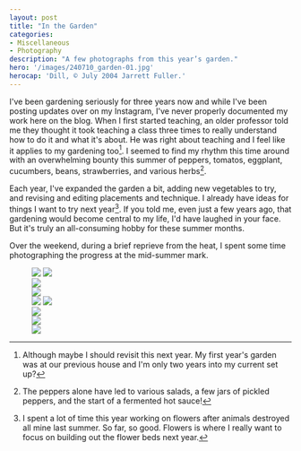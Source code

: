 ```yaml
---
layout: post
title: "In the Garden"
categories:
- Miscellaneous
- Photography
description: "A few photographs from this year’s garden."
hero: '/images/240710_garden-01.jpg'
herocap: 'Dill, © July 2004 Jarrett Fuller.'
---
```


I've been gardening seriously for three years now and while I've been posting updates over on my Instagram, I've never properly documented my work here on the blog. When I first started teaching, an older professor told me they thought it took teaching a class three times to really understand how to do it and what it's about. He was right about teaching and I feel like it applies to my gardening too[^1]. I seemed to find my rhythm this time around with an overwhelming bounty this summer of peppers, tomatos, eggplant, cucumbers, beans, strawberries, and various herbs[^2].

Each year, I've expanded the garden a bit, adding new vegetables to try, and revising and editing placements and  technique. I already have ideas for things I want to try next year[^3]. If you told me, even just a few years ago, that gardening would become central to my life, I'd have laughed in your face. But it's truly an all-consuming hobby for these summer months.

Over the weekend, during a brief reprieve from the heat, I spent some time photographing the progress at the mid-summer mark.


<figure>

<img src="/images/240710_garden-05.jpg">
<img src="/images/240710_garden-06.jpg">

<div class="left"><img src="/images/240710_garden-07.jpg">
        </div>
<div class="right">
               <img src="/images/240710_garden-08.jpg">
</div>

<img src="/images/240710_garden-03.jpg">
<img src="/images/240710_garden-04.jpg">


<div class="left"><img src="/images/240710_garden-09.jpg">
        </div>
<div class="right">
               <img src="/images/240710_garden-10.jpg">
</div>
<img src="/images/240710_garden-02.jpg">
</figure>

[^1]: Although maybe I should revisit this next year. My first year's garden was at our previous house and I'm only two years into my current set up?

[^2]: The peppers alone have led to various salads, a few jars of pickled peppers, and the start of a fermented hot sauce!

[^3]: I spent a lot of time this year working on flowers after animals destroyed all mine last summer. So far, so good. Flowers is where I really want to focus on building out the flower beds next year.
